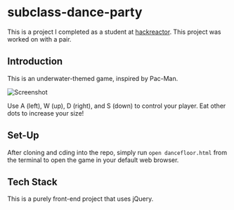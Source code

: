 # subclass-dance-party
This is a project I completed as a student at [hackreactor](http://hackreactor.com). This project was worked on with a pair.

## Introduction

This is an underwater-themed game, inspired by Pac-Man.

![Screenshot](/../screenshots/screenshots/screenshot.png?raw=true "Screenshot")

Use A (left), W (up), D (right), and S (down) to control your player. Eat other dots to increase your size!

## Set-Up

After cloning and cding into the repo, simply run ```open dancefloor.html``` from the terminal to open the game in your default web browser.

## Tech Stack

This is a purely front-end project that uses jQuery.